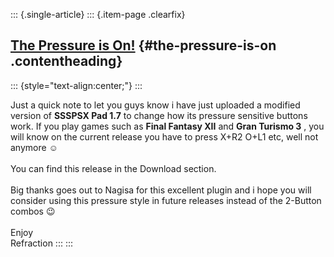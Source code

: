 ::: {.single-article}
::: {.item-page .clearfix}
## [The Pressure is On!](/151-the-pressure-is-on.html) {#the-pressure-is-on .contentheading}

::: {style="text-align:center;"}
:::

Just a quick note to let you guys know i have just uploaded a modified
version of **SSSPSX Pad 1.7** to change how its pressure sensitive
buttons work. If you play games such as **Final Fantasy XII** and **Gran
Turismo 3** , you will know on the current release you have to press
X+R2 O+L1 etc, well not anymore
☺️\
\
You can find this release in the Download section.\
\
Big thanks goes out to Nagisa for this excellent plugin and i hope you
will consider using this pressure style in future releases instead of
the 2-Button combos
😉\
\
Enjoy\
Refraction
:::
:::
